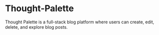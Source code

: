 # Thought-Palette
Thought Palette is a full-stack blog platform where users can create, edit, delete, and explore blog posts.
